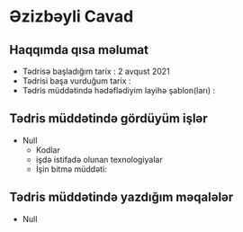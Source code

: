 # Əzizbəyli Cavad

## Haqqımda qısa məlumat
- Tədrisə başladığım tarix : 2 avqust 2021
- Tədrisi başa vurduğum tarix : 
- Tədris müddətində hədəflədiyim layihə şablon(ları) :

## Tədris müddətində gördüyüm işlər
- Null
  - Kodlar
  - işdə istifadə olunan texnologiyalar
  - İşin bitmə müddəti: 

## Tədris müddətində yazdığım məqalələr
- Null


